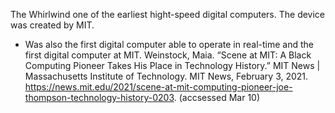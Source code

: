 The Whirlwind one of the earliest hight-speed digital computers. The device was created by MIT.
- Was also the first digital computer able to operate in real-time and the first digital computer at MIT.
	Weinstock, Maia. “Scene at MIT: A Black Computing Pioneer Takes His Place in Technology History.” MIT News | Massachusetts Institute of Technology. MIT News, February 3, 2021. https://news.mit.edu/2021/scene-at-mit-computing-pioneer-joe-thompson-technology-history-0203. (accsessed Mar 10)